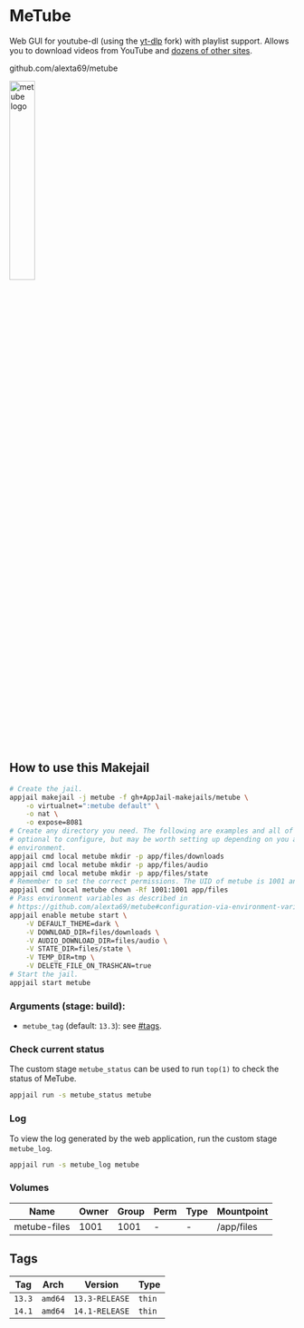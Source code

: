 # MeTube

Web GUI for youtube-dl (using the [yt-dlp](https://github.com/yt-dlp/yt-dlp) fork) with playlist support. Allows you to download videos from YouTube and [dozens of other sites](https://github.com/yt-dlp/yt-dlp/blob/master/supportedsites.md).

github.com/alexta69/metube

<img src="https://imgur.com/13cGROD.png" alt="metube logo" width="30%" height="auto">

## How to use this Makejail

```sh
# Create the jail.
appjail makejail -j metube -f gh+AppJail-makejails/metube \
    -o virtualnet=":metube default" \
    -o nat \
    -o expose=8081
# Create any directory you need. The following are examples and all of them are
# optional to configure, but may be worth setting up depending on you and your
# environment.
appjail cmd local metube mkdir -p app/files/downloads
appjail cmd local metube mkdir -p app/files/audio
appjail cmd local metube mkdir -p app/files/state
# Remember to set the correct permissions. The UID of metube is 1001 and its GID is 1001.
appjail cmd local metube chown -Rf 1001:1001 app/files
# Pass environment variables as described in
# https://github.com/alexta69/metube#configuration-via-environment-variables
appjail enable metube start \
    -V DEFAULT_THEME=dark \
    -V DOWNLOAD_DIR=files/downloads \
    -V AUDIO_DOWNLOAD_DIR=files/audio \
    -V STATE_DIR=files/state \
    -V TEMP_DIR=tmp \
    -V DELETE_FILE_ON_TRASHCAN=true
# Start the jail.
appjail start metube
```

### Arguments (stage: build):

* `metube_tag` (default: `13.3`): see [#tags](#tags).

### Check current status

The custom stage `metube_status` can be used to run `top(1)` to check the status of MeTube.

```sh
appjail run -s metube_status metube
```

### Log

To view the log generated by the web application, run the custom stage `metube_log`.

```sh
appjail run -s metube_log metube
```

### Volumes

| Name         | Owner | Group | Perm | Type | Mountpoint  |
| ------------ | ----- | ----- | ---- | ---- | ----------- |
| metube-files | 1001  | 1001  |  -   |  -   | /app/files  |

## Tags

| Tag    | Arch    | Version        | Type   |
| ------ | ------- | -------------- | ------ |
| `13.3` | `amd64` | `13.3-RELEASE` | `thin` |
| `14.1` | `amd64` | `14.1-RELEASE` | `thin` |
